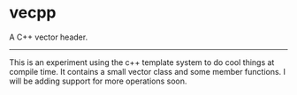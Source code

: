 # vecpp
A C++ vector header.

* * *

This is an experiment using the c++ template system to do cool things at compile time.
It contains a small vector class and some member functions. I will be adding support for
more operations soon.
